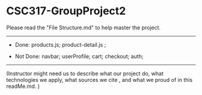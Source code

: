 # CSC317-GroupProject2

Please read the "File Structure.md" to help master the project.

---

- Done: products.js; product-detail.js ; 

- Not Done: navbar; userProfile; cart; checkout; auth; 

---



(Instructor might need us to describe what our project do, what technologies we apply, what sources we cite , and what we proud of  in this readMe.md. )
